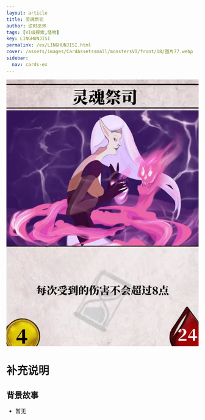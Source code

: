 ```yaml
---
layout: article
title: 灵魂祭司
author: 逆时巫师
tags: [VI级探索,怪物]
key: LINGHUNJISI
permalink: /ex/LINGHUNJISI.html
cover: /assets/images/CardAssetssmall/monstersVI/front/18/图片77.webp
sidebar:
  nav: cards-ex
---
```

![](/assets/images/CardAssets/monstersVI/front/18/图片77.webp)

# 补充说明



## 背景故事
* 暂无